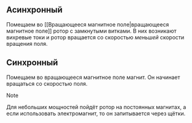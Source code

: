 ## Асинхронный
Помещаем во [[Вращающееся магнитное поле|вращающееся магнитное поле]] ротор с замкнутыми витками. В них возникают вихревые токи и ротор вращается со скоростью  *меньшей* скорости вращения поля.
## Синхронный
Помещаем во вращающееся магнитное поле магнит. Он начинает вращаться со скоростью поля.

> [!Note]
> Для небольших мощностей пойдёт ротор на постоянных магнитах, а
>  если использовать электромагнит, то он запитывается через щётки. 